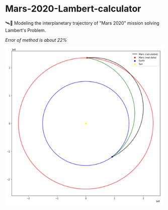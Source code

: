 # Mars-2020-Lambert-calculator
🛰🔴 Modeling the interplanetary trajectory of "Mars 2020" mission solving Lambert's Problem.

*Error of method is about 22%*

![Results of modeling](https://github.com/grigoscope/Mars-2020-Lambert-calculator/blob/main/.obsidian/traj.png)

